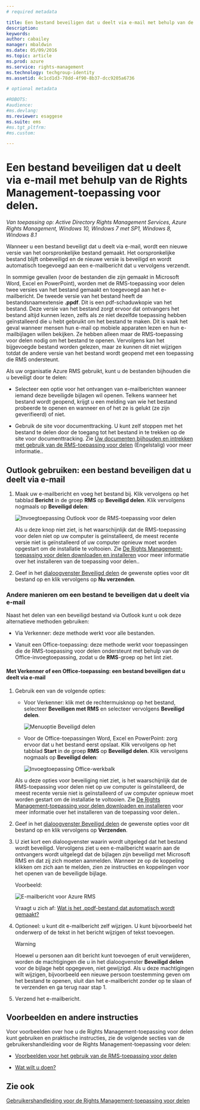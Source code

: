 ```yaml
---
# required metadata

title: Een bestand beveiligen dat u deelt via e-mail met behulp van de Rights Management-toepassing voor delen | Azure RMS
description:
keywords:
author: cabailey
manager: mbaldwin
ms.date: 05/09/2016
ms.topic: article
ms.prod: azure
ms.service: rights-management
ms.technology: techgroup-identity
ms.assetid: 4c1cd1d3-78dd-4f90-8b37-dcc9205a6736

# optional metadata

#ROBOTS:
#audience:
#ms.devlang:
ms.reviewer: esaggese
ms.suite: ems
#ms.tgt_pltfrm:
#ms.custom:

---
```


# Een bestand beveiligen dat u deelt via e-mail met behulp van de Rights Management-toepassing voor delen.

*Van toepassing op: Active Directory Rights Management Services, Azure Rights Management, Windows 10, Windows 7 met SP1, Windows 8, Windows 8.1*

Wanneer u een bestand beveiligt dat u deelt via e-mail, wordt een nieuwe versie van het oorspronkelijke bestand gemaakt. Het oorspronkelijke bestand blijft onbeveiligd en de nieuwe versie is beveiligd en wordt automatisch toegevoegd aan een e-mailbericht dat u vervolgens verzendt.

In sommige gevallen (voor de bestanden die zijn gemaakt in Microsoft Word, Excel en PowerPoint), worden met de RMS-toepassing voor delen twee versies van het bestand gemaakt en toegevoegd aan het e-mailbericht. De tweede versie van het bestand heeft de bestandsnaamextensie **.ppdf**. Dit is een pdf-schaduwkopie van het bestand. Deze versie van het bestand zorgt ervoor dat ontvangers het bestand altijd kunnen lezen, zelfs als ze niet dezelfde toepassing hebben geïnstalleerd die u hebt gebruikt om het bestand te maken. Dit is vaak het geval wanneer mensen hun e-mail op mobiele apparaten lezen en hun e-mailbijlagen willen bekijken. Ze hebben alleen maar de RMS-toepassing voor delen nodig om het bestand te openen. Vervolgens kan het bijgevoegde bestand worden gelezen, maar ze kunnen dit niet wijzigen totdat de andere versie van het bestand wordt geopend met een toepassing die RMS ondersteunt.

Als uw organisatie Azure RMS gebruikt, kunt u de bestanden bijhouden die u beveiligt door te delen:

-   Selecteer een optie voor het ontvangen van e-mailberichten wanneer iemand deze beveiligde bijlagen wil openen. Telkens wanneer het bestand wordt geopend, krijgt u een melding van wie het bestand probeerde te openen en wanneer en of het ze is gelukt (ze zijn geverifieerd) of niet.

-   Gebruik de site voor documenttracking. U kunt zelf stoppen met het bestand te delen door de toegang tot het bestand in te trekken op de site voor documenttracking. Zie [Uw documenten bijhouden en intrekken met gebruik van de RMS-toepassing voor delen](sharing-app-track-revoke.md) (Engelstalig) voor meer informatie..

## Outlook gebruiken: een bestand beveiligen dat u deelt via e-mail

1.  Maak uw e-mailbericht en voeg het bestand bij. Klik vervolgens op het tabblad **Bericht** in de groep **RMS** op **Beveiligd delen**. Klik vervolgens nogmaals op **Beveiligd delen**:

    ![Invoegtoepassing Outlook voor de RMS-toepassing voor delen](../media/ADRMS_MSRMSApp_SP_OutlookToolbar.png)

    Als u deze knop niet ziet, is het waarschijnlijk dat de RMS-toepassing voor delen niet op uw computer is geïnstalleerd, de meest recente versie niet is geïnstalleerd of uw computer opnieuw moet worden opgestart om de installatie te voltooien. Zie [De Rights Management-toepassing voor delen downloaden en installeren](install-sharing-app.md) voor meer informatie over het installeren van de toepassing voor delen..

2.  Geef in het [dialoogvenster Beveiligd delen](sharing-app-dialog-box.md) de gewenste opties voor dit bestand op en klik vervolgens op **Nu verzenden**.

### Andere manieren om een bestand te beveiligen dat u deelt via e-mail
Naast het delen van een beveiligd bestand via Outlook kunt u ook deze alternatieve methoden gebruiken:

-   Via Verkenner: deze methode werkt voor alle bestanden.

-   Vanuit een Office-toepassing: deze methode werkt voor toepassingen die de RMS-toepassing voor delen ondersteunt met behulp van de Office-invoegtoepassing, zodat u de **RMS**-groep op het lint ziet.

#### Met Verkenner of een Office-toepassing: een bestand beveiligen dat u deelt via e-mail

1.  Gebruik een van de volgende opties:

    -   Voor Verkenner: klik met de rechtermuisknop op het bestand, selecteer **Beveiligen met RMS** en selecteer vervolgens **Beveiligd delen**.

        ![Menuoptie Beveiligd delen](../media/ADRMS_MSRMSApp_ShareProtectedMenu.png)

    -   Voor de Office-toepassingen Word, Excel en PowerPoint: zorg ervoor dat u het bestand eerst opslaat. Klik vervolgens op het tabblad **Start** in de groep **RMS** op **Beveiligd delen**. Klik vervolgens nogmaals op **Beveiligd delen**:

        ![Invoegtoepassing Office-werkbalk](../media/ADRMS_MSRMSApp_SP_OfficeToolbar.png)

    Als u deze opties voor beveiliging niet ziet, is het waarschijnlijk dat de RMS-toepassing voor delen niet op uw computer is geïnstalleerd, de meest recente versie niet is geïnstalleerd of uw computer opnieuw moet worden gestart om de installatie te voltooien. Zie [De Rights Management-toepassing voor delen downloaden en installeren](install-sharing-app.md) voor meer informatie over het installeren van de toepassing voor delen..

2.  Geef in het [dialoogvenster Beveiligd delen](sharing-app-dialog-box.md) de gewenste opties voor dit bestand op en klik vervolgens op **Verzenden**.

3.  U ziet kort een dialoogvenster waarin wordt uitgelegd dat het bestand wordt beveiligd. Vervolgens ziet u een e-mailbericht waarin aan de ontvangers wordt uitgelegd dat de bijlagen zijn beveiligd met Microsoft RMS en dat zij zich moeten aanmelden. Wanneer ze op de koppeling klikken om zich aan te melden, zien ze instructies en koppelingen voor het openen van de beveiligde bijlage.

    Voorbeeld:

    ![E-mailbericht voor Azure RMS](../media/ADRMS_MSRMSApp_EmailMessage.PNG)

    Vraagt u zich af: [Wat is het .ppdf-bestand dat automatisch wordt gemaakt?](sharing-app-dialog-box.md#what-s-the-ppdf-file-that-s-automatically-created-)

4.  Optioneel: u kunt dit e-mailbericht zelf wijzigen. U kunt bijvoorbeeld het onderwerp of de tekst in het bericht wijzigen of tekst toevoegen.

    > [!WARNING]
    > Hoewel u personen aan dit bericht kunt toevoegen of eruit verwijderen, worden de machtigingen die u in het dialoogvenster **Beveiligd delen** voor de bijlage hebt opgegeven, niet gewijzigd. Als u deze machtigingen wilt wijzigen, bijvoorbeeld een nieuwe persoon toestemming geven om het bestand te openen, sluit dan het e-mailbericht zonder op te slaan of te verzenden en ga terug naar stap 1.

5.  Verzend het e-mailbericht.

## Voorbeelden en andere instructies
Voor voorbeelden over hoe u de Rights Management-toepassing voor delen kunt gebruiken en praktische instructies, zie de volgende secties van de gebruikershandleiding voor de Rights Management-toepassing voor delen:

-   [Voorbeelden voor het gebruik van de RMS-toepassing voor delen](sharing-app-user-guide.md#examples-for-using-the-rms-sharing-application)

-   [Wat wilt u doen?](sharing-app-user-guide.md#what-do-you-want-to-do-)

## Zie ook
[Gebruikershandleiding voor de Rights Management-toepassing voor delen](sharing-app-user-guide.md)


<!--HONumber=May16_HO2-->


